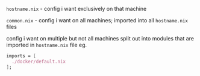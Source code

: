 `hostname.nix` - config i want exclusively on that machine

`common.nix` - config i want on all machines; imported into all `hostname.nix` files

config i want on multiple but not all machines split out into modules that are imported in `hostname.nix` file eg.

```nix
imports = [
  ./docker/default.nix
];
```
